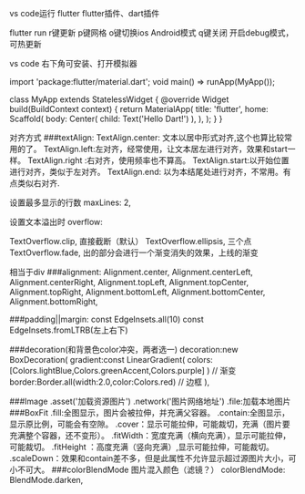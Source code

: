 vs code运行 flutter
flutter插件、dart插件

flutter run
r键更新
p键网格
o键切换ios Android模式
q键关闭
开启debug模式，可热更新

vs code 右下角可安装、打开模拟器

<!-- hello world -->
  import 'package:flutter/material.dart';
  void main() => runApp(MyApp());

  class MyApp extends StatelessWidget {
    @override
    Widget build(BuildContext context) {
      return MaterialApp(
        title: 'flutter',
        home: Scaffold(
          body: Center(
            child: Text('Hello Dart!')
          ),
        ),
      );
    }
  }
  

<!-- Text组件 -->
对齐方式
###textAlign: 
  TextAlign.center: 文本以居中形式对齐,这个也算比较常用的了。
  TextAlign.left:左对齐，经常使用，让文本居左进行对齐，效果和start一样。
  TextAlign.right :右对齐，使用频率也不算高。
  TextAlign.start:以开始位置进行对齐，类似于左对齐。
  TextAlign.end: 以为本结尾处进行对齐，不常用。有点类似右对齐.

设置最多显示的行数
maxLines: 2,

设置文本溢出时
overflow:

TextOverflow.clip, 直接截断（默认）
TextOverflow.ellipsis, 三个点
TextOverflow.fade, 出的部分会进行一个渐变消失的效果，上线的渐变


<!-- Container -->
相当于div
###alignment:
Alignment.center,
Alignment.centerLeft,
Alignment.centerRight,
Alignment.topLeft,
Alignment.topCenter,
Alignment.topRight,
Alignment.bottomLeft,
Alignment.bottomCenter,
Alignment.bottomRight,

###padding||margin: const EdgeInsets.all(10)
const EdgeInsets.fromLTRB(左上右下)

###decoration(和背景色color冲突，两者选一)
 decoration:new BoxDecoration(
    gradient:const LinearGradient(
      colors:[Colors.lightBlue,Colors.greenAccent,Colors.purple]
    ) // 渐变
    border:Border.all(width:2.0,color:Colors.red) // 边框
  ),
<!-- Image -->
###Image
.asset('加载资源图片')
.network('图片网络地址')
.file:加载本地图片
###BoxFit
  .fill:全图显示，图片会被拉伸，并充满父容器。
  .contain:全图显示，显示原比例，可能会有空隙。
  .cover：显示可能拉伸，可能裁切，充满（图片要充满整个容器，还不变形）。
  .fitWidth：宽度充满（横向充满），显示可能拉伸，可能裁切。
  .fitHeight ：高度充满（竖向充满）,显示可能拉伸，可能裁切。
  .scaleDown：效果和contain差不多，但是此属性不允许显示超过源图片大小，可小不可大。
###colorBlendMode
图片混入颜色（滤镜？）
colorBlendMode: BlendMode.darken,